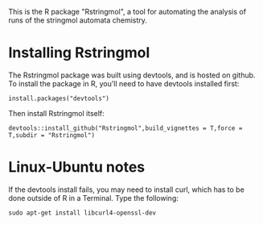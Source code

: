 

This is the R package "Rstringmol", a tool for automating the analysis of runs of the stringmol automata chemistry. 



# Installing Rstringmol

The Rstringmol package was built using devtools, and is hosted on github. To install the package in R, you'll need to have devtools installed first:

```
install.packages("devtools")
```

Then install Rstringmol itself:

```
devtools::install_github("Rstringmol",build_vignettes = T,force = T,subdir = "Rstringmol")
```

# Linux-Ubuntu notes

If the devtools install fails, you may need to install curl, which has to be done outside of R in a Terminal. Type the following: 

```
sudo apt-get install libcurl4-openssl-dev
```
